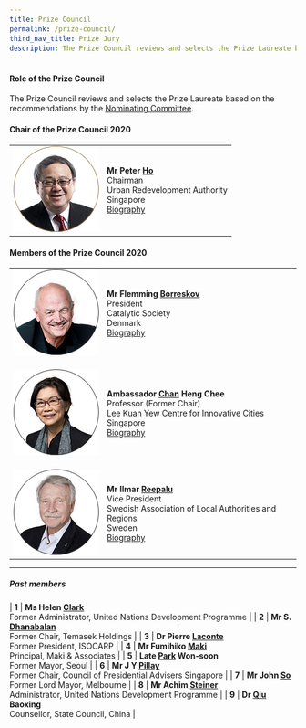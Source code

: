 ```yaml
---
title: Prize Council
permalink: /prize-council/
third_nav_title: Prize Jury
description: The Prize Council reviews and selects the Prize Laureate based on the recommendations by the Nominating Committee.
---
```


#### **Role of the Prize Council**

The Prize Council reviews and selects the Prize Laureate based on the recommendations by the [Nominating Committee](/nominating-committee/).

#### **Chair of the Prize Council 2020**

<table style="width: 100%;" border="0" cellpadding="10">
<tbody>
<tr>
<td style="width: 150px;"><img src="/images/jury/peter-ho.png" alt="Peter Ho" /></td>
<td><strong>Mr Peter <u>Ho</u></strong><br />Chairman<br />Urban Redevelopment Authority<br />Singapore<br><a href="/peter-ho/">Biography</a></td>
</tr>
</tbody>
</table>

#### **Members of the Prize Council 2020**

<table style="width: 100%;" border="0" cellpadding="10">
<tbody>
<tr>
<td style="width: 150px;"><img src="/images/jury/flemming-borreskov.png" alt="Flemming Borreskov" /><br></td>
<td><strong>Mr Flemming <u>Borreskov</u></strong><br />President<br />Catalytic Society<br />Denmark<br><a href="/flemming-borreskov/">Biography</a></td>
</tr>
<tr>
<td><br><img src="/images/jury/chan-heng-chee.png" alt="Chan Heng Chee" /><br></td>
<td><br><strong>Ambassador <u>Chan</u> Heng Chee</strong><br />Professor (Former Chair)<br />Lee Kuan Yew Centre for Innovative Cities<br />Singapore<br><a href="/chan-heng-chee/">Biography</a></td>
</tr>
<tr>
<td><br><img src="/images/jury/ilmar-reepalu.png" alt="Ilmar Reepalu" /><br></td>
<td><br><strong>Mr Ilmar <u>Reepalu</u></strong><br />Vice President<br />Swedish Association of Local Authorities and Regions<br />Sweden<br><a href="/ilmar-reepalu/">Biography</a></td>
</tr> 
</tbody>
</table>

---

##### **Past members**

| **1** | **Ms Helen <u>Clark</u>** <br> Former Administrator, United Nations Development Programme |
| **2** | **Mr S. <u>Dhanabalan</u>** <br> Former Chair, Temasek Holdings | 
| **3** | **Dr Pierre <u>Laconte</u>** <br> Former President, ISOCARP | 
| **4** | **Mr Fumihiko <u>Maki</u>** <br> Principal, Maki & Associates | 
| **5** | **Late <u>Park</u> Won-soon** <br> Former Mayor, Seoul |
| **6** | **Mr J Y <u>Pillay</u>** <br> Former Chair, Council of Presidential Advisers Singapore | 
| **7** | **Mr John <u>So</u>** <br> Former Lord Mayor, Melbourne | 
| **8** | **Mr Achim <u>Steiner</u>** <br> Administrator, United Nations Development Programme |
| **9** | **Dr <u>Qiu</u> Baoxing** <br> Counsellor, State Council, China |
